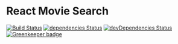 # React Movie Search

[![Build Status](https://travis-ci.org/marcobiedermann/react-movie-search.svg?branch=master)](https://travis-ci.org/marcobiedermann/react-movie-search)
[![dependencies Status](https://david-dm.org/marcobiedermann/react-movie-search/status.svg)](https://david-dm.org/marcobiedermann/react-movie-search)
[![devDependencies Status](https://david-dm.org/marcobiedermann/react-movie-search/dev-status.svg)](https://david-dm.org/marcobiedermann/react-movie-search?type=dev)
[![Greenkeeper badge](https://badges.greenkeeper.io/marcobiedermann/react-movie-search.svg)](https://greenkeeper.io/)
